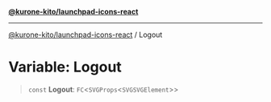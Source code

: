 [**@kurone-kito/launchpad-icons-react**](../README.md)

***

[@kurone-kito/launchpad-icons-react](../globals.md) / Logout

# Variable: Logout

> `const` **Logout**: `FC`\<`SVGProps`\<`SVGSVGElement`\>\>
